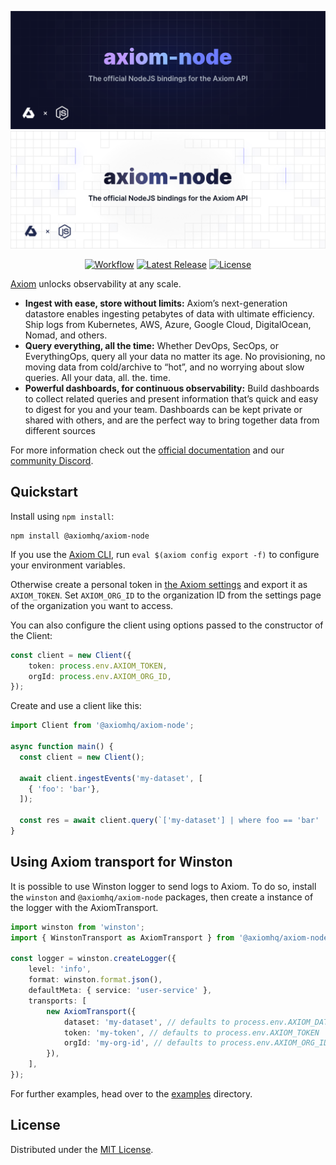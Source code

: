 ![axiom-node: The official NodeJS bindings for the Axiom API](.github/images/banner-dark.svg#gh-dark-mode-only)
![axiom-node: The official NodeJS bindings for the Axiom API](.github/images/banner-light.svg#gh-light-mode-only)

<div align="center">

[![Workflow][workflow_badge]][workflow]
[![Latest Release][release_badge]][release]
[![License][license_badge]][license]

</div>

[Axiom](https://axiom.co) unlocks observability at any scale.

- **Ingest with ease, store without limits:** Axiom’s next-generation datastore enables ingesting petabytes of data with ultimate efficiency. Ship logs from Kubernetes, AWS, Azure, Google Cloud, DigitalOcean, Nomad, and others.
- **Query everything, all the time:** Whether DevOps, SecOps, or EverythingOps, query all your data no matter its age. No provisioning, no moving data from cold/archive to “hot”, and no worrying about slow queries. All your data, all. the. time.
- **Powerful dashboards, for continuous observability:** Build dashboards to collect related queries and present information that’s quick and easy to digest for you and your team. Dashboards can be kept private or shared with others, and are the perfect way to bring together data from different sources

For more information check out the [official documentation](https://axiom.co/docs)
and our
[community Discord](https://axiom.co/discord).

## Quickstart

Install using `npm install`:

```shell
npm install @axiomhq/axiom-node
```

If you use the [Axiom CLI](https://github.com/axiomhq/cli), run `eval $(axiom config export -f)` to configure your environment variables.

Otherwise create a personal token in [the Axiom settings](https://app.axiom.co/profile) and export it as `AXIOM_TOKEN`. Set `AXIOM_ORG_ID` to the organization ID from the settings page of the organization you want to access.

You can also configure the client using options passed to the constructor of the Client:

```ts
const client = new Client({
    token: process.env.AXIOM_TOKEN,
    orgId: process.env.AXIOM_ORG_ID,
});
```

Create and use a client like this:

```ts
import Client from '@axiomhq/axiom-node';

async function main() {
  const client = new Client();

  await client.ingestEvents('my-dataset', [
    { 'foo': 'bar'},
  ]);

  const res = await client.query(`['my-dataset'] | where foo == 'bar' | limit 100`);
}
```

## Using Axiom transport for Winston

It is possible to use Winston logger to send logs to Axiom. To do so, install the `winston` and `@axiomhq/axiom-node` packages, then
create a instance of the logger with the AxiomTransport.

```ts
import winston from 'winston';
import { WinstonTransport as AxiomTransport } from '@axiomhq/axiom-node';

const logger = winston.createLogger({
    level: 'info',
    format: winston.format.json(),
    defaultMeta: { service: 'user-service' },
    transports: [
        new AxiomTransport({
            dataset: 'my-dataset', // defaults to process.env.AXIOM_DATASET
            token: 'my-token', // defaults to process.env.AXIOM_TOKEN
            orgId: 'my-org-id', // defaults to process.env.AXIOM_ORG_ID
        }),
    ],
});
```


For further examples, head over to the [examples](examples) directory.

## License

Distributed under the [MIT License](LICENSE).

<!-- Badges -->

[workflow]: https://github.com/axiomhq/axiom-node/actions/workflows/ci.yml
[workflow_badge]: https://img.shields.io/github/actions/workflow/status/axiomhq/axiom-node/ci.yml?branch=main&ghcache=unused
[release]: https://github.com/axiomhq/axiom-node/releases/latest
[release_badge]: https://img.shields.io/github/release/axiomhq/axiom-node.svg?ghcache=unused
[license]: https://opensource.org/licenses/MIT
[license_badge]: https://img.shields.io/github/license/axiomhq/axiom-node.svg?color=blue&ghcache=unused
